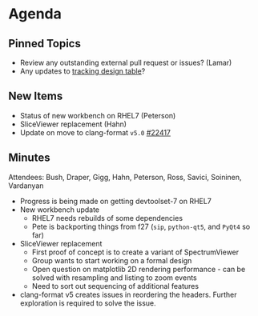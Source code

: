 Agenda
======

Pinned Topics
-------------
* Review any outstanding external pull request or issues? (Lamar)
* Any updates to [tracking design table](https://github.com/mantidproject/documents/blob/master/Project-Management/TechnicalSteeringCommittee/reports/TSC-TrackingDesignProposals.md)?

New Items
---------
* Status of new workbench on RHEL7 (Peterson)
* SliceViewer replacement (Hahn)
* Update on move to clang-format `v5.0` [#22417](https://github.com/mantidproject/mantid/pull/22417)

Minutes
-------
Attendees: Bush, Draper, Gigg, Hahn, Peterson, Ross, Savici, Soininen, Vardanyan

* Progress is being made on getting devtoolset-7 on RHEL7
* New workbench update
  * RHEL7 needs rebuilds of some dependencies
  * Pete is backporting things from f27 (`sip`, `python-qt5`, and `PyQt4` so far)
* SliceViewer replacement
  * First proof of concept is to create a variant of SpectrumViewer
  * Group wants to start working on a formal design
  * Open question on matplotlib 2D rendering performance - can be solved with resampling and listing to zoom events
  * Need to sort out sequencing of additional features
* clang-format v5 creates issues in reordering the headers. Further exploration is required to solve the issue.
